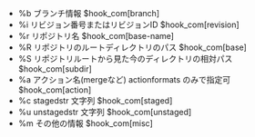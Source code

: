 - %b ブランチ情報 $hook_com[branch]
- %i リビジョン番号またはリビジョンID $hook_com[revision]
- %r リポジトリ名 $hook_com[base-name]
- %R リポジトリのルートディレクトリのパス $hook_com[base]
- %S リポジトリルートから見た今のディレクトリの相対パス $hook_com[subdir]
- %a アクション名(mergeなど) actionformats のみで指定可 $hook_com[action]
- %c stagedstr 文字列 $hook_com[staged]
- %u unstagedstr 文字列 $hook_com[unstaged]
- %m その他の情報 $hook_com[misc]
